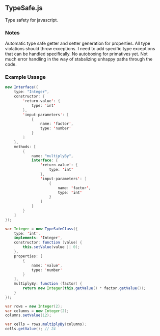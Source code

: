 ## TypeSafe.js

Type safety for javascript.

### Notes ###
Automatic type safe getter and setter generation for properties.
All type violations should throw exceptions. I need to add specific type exceptions that can be handled specifically.
No autoboxing for primatives yet.
Not much error handling in the way of stabalizing unhappy paths through the code.

### Example Ussage
```java
new Interface({
	type: "Integer",
	constructor: {
		'return-value': {
			type: 'int'
		},
		'input-parameters': [
			{
				name: 'factor',
				type: 'number'
			}
		]
	},
	methods: [
		{
			name: "multiplyBy",
			interface: {
				'return-value': {
					type: 'int'
				},
				'input-parameters': [
					{
						name: 'factor',
						type: 'int'
					}
				]
			}
		}
	]
});

var Integer = new TypeSafeClass({
	type: 'int',
	implements: 'Integer',
	constructor: function (value) {
		this.setValue(value || 0);
	},
	properties: [
		{
			name: 'value',
			type: 'number'
		}
	],
	multiplyBy: function (factor) {
		return new Integer(this.getValue() * factor.getValue());
	}
});

var rows = new Integer(2);
var columns = new Integer(2);
columns.setValue(12);

var cells = rows.multiplyBy(columns);
cells.getValue(); // 24

```
